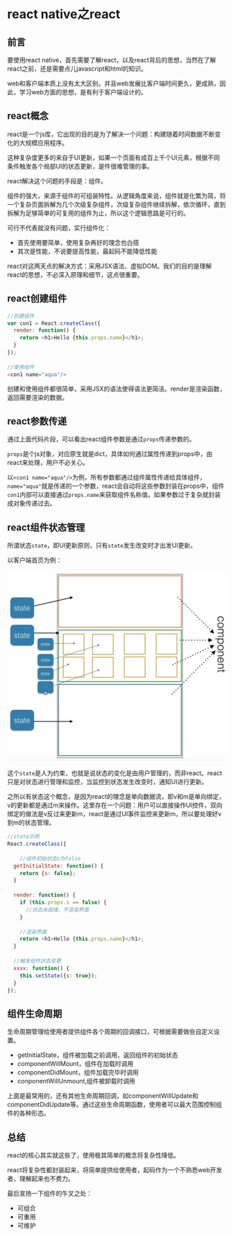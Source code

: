 # react native之react

## 前言

要使用react native，首先需要了解react，以及react背后的思想，当然在了解react之前，还是需要点儿javascript和html的知识。

web和客户端本质上没有太大区别，并且web发展比客户端时间更久，更成熟，因此，学习web方面的思想，是有利于客户端设计的。

## react概念

react是一个js库，它出现的目的是为了解决一个问题：构建随着时间数据不断变化的大规模应用程序。

这种复杂度更多的来自于UI更新，如果一个页面有成百上千个UI元素，根据不同条件触发各个局部UI的状态更新，是件很难管理的事。

react解决这个问题的手段是：组件。

组件的强大，来源于组件的可组装特性。从逻辑角度来说，组件就是化繁为简，将一个复杂页面拆解为几个次级复杂组件，次级复杂组件继续拆解，依次循环，直到拆解为足够简单的可复用的组件为止，所以这个逻辑思路是可行的。

可行不代表就没有问题，实行组件化：

* 首先使用要简单，使用复杂再好的理念也白搭
* 其次是性能，不说要提高性能，最起码不能降低性能

react对这两天点的解决方式：采用JSX语法、虚拟DOM。我们的目的是理解react的思想，不必深入原理和细节，这点很重要。

## react创建组件


```js
//创建组件
var con1 = React.createClass({
  render: function() {
    return <h1>Hello {this.props.name}</h1>;
  }
});

//使用组件
<con1 name="aqua"/>
```

创建和使用组件都很简单，采用JSX的语法使得语法更简洁。render是渲染函数，返回需要渲染的数据。

## react参数传递

通过上面代码片段，可以看出react组件参数是通过`props`传递参数的。

`props`是个js对象，对应原生就是dict，具体如何通过属性传递到props中，由react来处理，用户不必关心。

以`<con1 name="aqua"/>`为例，所有参数都通过组件属性传递给具体组件，`name="aqua"`就是传递的一个参数，react会自动将这些参数封装在props中，组件`con1`内部可以直接通过`props.name`来获取组件名称值。如果参数过于复杂就封装成对象传递过去。

## react组件状态管理

所谓状态`state`，即UI更新原则，只有`state`发生改变时才出发UI更新。

以客户端首页为例：

![](./media/react/component.png)

这个`state`是人为约束，也就是说状态的变化是由用户管理的，而非react。react只是对状态进行管理和监控，当监控到状态发生改变时，通知UI进行更新。

之所以有状态这个概念，是因为react的理念是单向数据流，即v和m是单向绑定，v的更新都是通过m来操作。这里存在一个问题：用户可以直接操作UI控件，双向绑定的做法是v反过来更新m，react是通过UI事件监控来更新m，所以要处理好v到m的状态管理。

```js
//state示例
React.createClass({

	//组件初始状态s为false
  getInitialState: function() {
    return {s: false};
  }

  render: function() {
    if (this.props.s == false) {
      //状态未就绪，不渲染界面
    }
    
    //渲染界面
    return <h1>Hello {this.props.name}</h1>;
  }
  
  //触发组件状态变更
  xxxx: function() {
    this.setState({s: true});
  }
});

```

## 组件生命周期

生命周期管理给使用者提供组件各个周期的回调接口，可根据需要做些自定义设置。

* getInitialState，组件被加载之前调用，返回组件的初始状态
* componentWillMount，组件在加载时调用
* componentDidMount，组件加载完毕时调用
* conponentWillUnmount,组件被卸载时调用

上面是最常用的，还有其他生命周期回调，如componentWillUpdate和componentDidUpdate等。通过这些生命周期函数，使用者可以最大范围控制组件的各种形态。


## 总结

react的核心其实就这些了，使用极其简单的概念将复杂性降低。

react将复杂性都封装起来，将简单提供给使用者，起码作为一个不熟悉web开发者，理解起来也不费力。

最后宣扬一下组件的牛叉之处：

* 可组合
* 可重用
* 可维护


